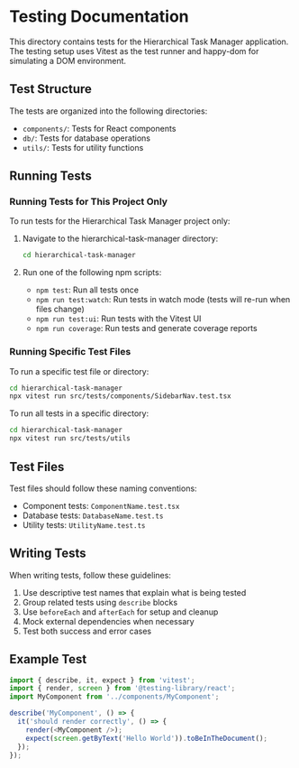 # Testing Documentation

This directory contains tests for the Hierarchical Task Manager application. The testing setup uses Vitest as the test runner and happy-dom for simulating a DOM environment.

## Test Structure

The tests are organized into the following directories:

- `components/`: Tests for React components
- `db/`: Tests for database operations
- `utils/`: Tests for utility functions

## Running Tests

### Running Tests for This Project Only

To run tests for the Hierarchical Task Manager project only:

1. Navigate to the hierarchical-task-manager directory:
   ```bash
   cd hierarchical-task-manager
   ```

2. Run one of the following npm scripts:
   - `npm test`: Run all tests once
   - `npm run test:watch`: Run tests in watch mode (tests will re-run when files change)
   - `npm run test:ui`: Run tests with the Vitest UI
   - `npm run coverage`: Run tests and generate coverage reports

### Running Specific Test Files

To run a specific test file or directory:

```bash
cd hierarchical-task-manager
npx vitest run src/tests/components/SidebarNav.test.tsx
```

To run all tests in a specific directory:

```bash
cd hierarchical-task-manager
npx vitest run src/tests/utils
```

## Test Files

Test files should follow these naming conventions:

- Component tests: `ComponentName.test.tsx`
- Database tests: `DatabaseName.test.ts`
- Utility tests: `UtilityName.test.ts`

## Writing Tests

When writing tests, follow these guidelines:

1. Use descriptive test names that explain what is being tested
2. Group related tests using `describe` blocks
3. Use `beforeEach` and `afterEach` for setup and cleanup
4. Mock external dependencies when necessary
5. Test both success and error cases

## Example Test

```typescript
import { describe, it, expect } from 'vitest';
import { render, screen } from '@testing-library/react';
import MyComponent from '../components/MyComponent';

describe('MyComponent', () => {
  it('should render correctly', () => {
    render(<MyComponent />);
    expect(screen.getByText('Hello World')).toBeInTheDocument();
  });
});
